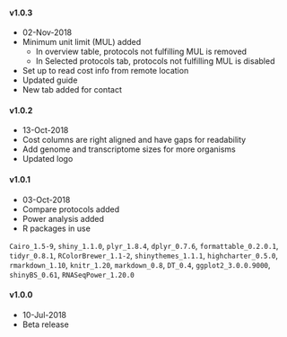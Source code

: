 
#### v1.0.3
* 02-Nov-2018
* Minimum unit limit (MUL) added
  * In overview table, protocols not fulfilling MUL is removed
  * In Selected protocols tab, protocols not fulfilling MUL is disabled
* Set up to read cost info from remote location
* Updated guide
* New tab added for contact

#### v1.0.2  
* 13-Oct-2018
* Cost columns are right aligned and have gaps for readability
* Add genome and transcriptome sizes for more organisms
* Updated logo

#### v1.0.1  
* 03-Oct-2018
* Compare protocols added
* Power analysis added
* R packages in use

`Cairo_1.5-9`, 
`shiny_1.1.0`, 
`plyr_1.8.4`, 
`dplyr_0.7.6`, 
`formattable_0.2.0.1`, 
`tidyr_0.8.1`, 
`RColorBrewer_1.1-2`, 
`shinythemes_1.1.1`, 
`highcharter_0.5.0`, 
`rmarkdown_1.10`, 
`knitr_1.20`, 
`markdown_0.8`, 
`DT_0.4`, 
`ggplot2_3.0.0.9000`, 
`shinyBS_0.61`, 
`RNASeqPower_1.20.0`

#### v1.0.0  
* 10-Jul-2018
* Beta release  





